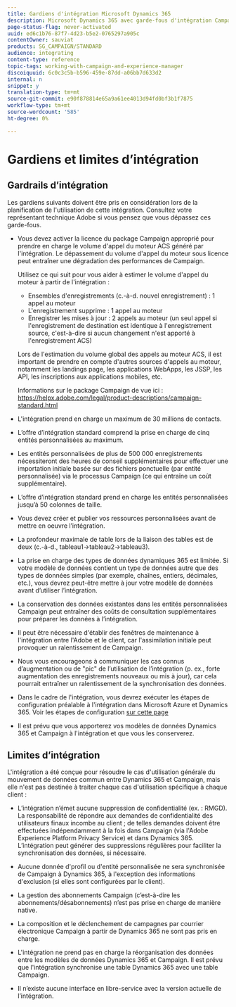 ```yaml
---
title: Gardiens d'intégration Microsoft Dynamics 365
description: Microsoft Dynamics 365 avec garde-fous d'intégration Campaign Standard
page-status-flag: never-activated
uuid: ed6c1b76-87f7-4d23-b5e2-0765297a905c
contentOwner: sauviat
products: SG_CAMPAIGN/STANDARD
audience: integrating
content-type: reference
topic-tags: working-with-campaign-and-experience-manager
discoiquuid: 6c0c3c5b-b596-459e-87dd-a06bb7d633d2
internal: n
snippet: y
translation-type: tm+mt
source-git-commit: e90f878814e65a9a61ee4013d94fd0bf3b1f7875
workflow-type: tm+mt
source-wordcount: '585'
ht-degree: 0%

---
```



# Gardiens et limites d’intégration

## Gardrails d’intégration

Les gardiens suivants doivent être pris en considération lors de la planification de l&#39;utilisation de cette intégration. Consultez votre représentant technique Adobe si vous pensez que vous dépassez ces garde-fous.

* Vous devez activer la licence du package Campaign approprié pour prendre en charge le volume d&#39;appel du moteur ACS généré par l&#39;intégration. Le dépassement du volume d&#39;appel du moteur sous licence peut entraîner une dégradation des performances de Campaign.

   Utilisez ce qui suit pour vous aider à estimer le volume d&#39;appel du moteur à partir de l&#39;intégration :

   * Ensembles d&#39;enregistrements (c.-à-d. nouvel enregistrement) : 1 appel au moteur
   * L&#39;enregistrement supprime : 1 appel au moteur
   * Enregistrer les mises à jour : 2 appels au moteur (un seul appel si l&#39;enregistrement de destination est identique à l&#39;enregistrement source, c&#39;est-à-dire si aucun changement n&#39;est apporté à l&#39;enregistrement ACS)

   Lors de l&#39;estimation du volume global des appels au moteur ACS, il est important de prendre en compte d&#39;autres sources d&#39;appels au moteur, notamment les landings page, les applications WebApps, les JSSP, les API, les inscriptions aux applications mobiles, etc.

   Informations sur le package Campaign de vue ici : https://helpx.adobe.com/legal/product-descriptions/campaign-standard.html

* L&#39;intégration prend en charge un maximum de 30 millions de contacts.

* L’offre d’intégration standard comprend la prise en charge de cinq entités personnalisées au maximum.

* Les entités personnalisées de plus de 500 000 enregistrements nécessiteront des heures de conseil supplémentaires pour effectuer une importation initiale basée sur des fichiers ponctuelle (par entité personnalisée) via le processus Campaign (ce qui entraîne un coût supplémentaire).

* L’offre d’intégration standard prend en charge les entités personnalisées jusqu’à 50 colonnes de taille.

* Vous devez créer et publier vos ressources personnalisées avant de mettre en oeuvre l’intégration.

* La profondeur maximale de table lors de la liaison des tables est de deux (c.-à-d., tableau1->tableau2->tableau3).

* La prise en charge des types de données dynamiques 365 est limitée. Si votre modèle de données contient un type de données autre que des types de données simples (par exemple, chaînes, entiers, décimales, etc.), vous devrez peut-être mettre à jour votre modèle de données avant d’utiliser l’intégration.

* La conservation des données existantes dans les entités personnalisées Campaign peut entraîner des coûts de consultation supplémentaires pour préparer les données à l’intégration.

* Il peut être nécessaire d&#39;établir des fenêtres de maintenance à l&#39;intégration entre l&#39;Adobe et le client, car l&#39;assimilation initiale peut provoquer un ralentissement de Campaign.

* Nous vous encourageons à communiquer les cas connus d’augmentation ou de &quot;pic&quot; de l’utilisation de l’intégration (p. ex., forte augmentation des enregistrements nouveaux ou mis à jour), car cela pourrait entraîner un ralentissement de la synchronisation des données.

* Dans le cadre de l&#39;intégration, vous devrez exécuter les étapes de configuration préalable à l&#39;intégration dans Microsoft Azure et Dynamics 365. Voir les étapes de configuration [sur cette page](../../integrating/using/configure-microsoft-dynamics-365-for-campaign-integration.md)

* Il est prévu que vous apporterez vos modèles de données Dynamics 365 et Campaign à l&#39;intégration et que vous les conserverez.

## Limites d’intégration

L&#39;intégration a été conçue pour résoudre le cas d&#39;utilisation générale du mouvement de données commun entre Dynamics 365 et Campaign, mais elle n&#39;est pas destinée à traiter chaque cas d&#39;utilisation spécifique à chaque client :

* L’intégration n’émet aucune suppression de confidentialité (ex. : RMGD). La responsabilité de répondre aux demandes de confidentialité des utilisateurs finaux incombe au client ; de telles demandes doivent être effectuées indépendamment à la fois dans Campaign (via l&#39;Adobe Experience Platform Privacy Service) et dans Dynamics 365. L’intégration peut générer des suppressions régulières pour faciliter la synchronisation des données, si nécessaire.

* Aucune donnée d&#39;profil ou d&#39;entité personnalisée ne sera synchronisée de Campaign à Dynamics 365, à l&#39;exception des informations d&#39;exclusion (si elles sont configurées par le client).

* La gestion des abonnements Campaign (c’est-à-dire les abonnements/désabonnements) n’est pas prise en charge de manière native.

* La composition et le déclenchement de campagnes par courrier électronique Campaign à partir de Dynamics 365 ne sont pas pris en charge.

* L&#39;intégration ne prend pas en charge la réorganisation des données entre les modèles de données Dynamics 365 et Campaign. Il est prévu que l&#39;intégration synchronise une table Dynamics 365 avec une table Campaign.

* Il n’existe aucune interface en libre-service avec la version actuelle de l’intégration.

